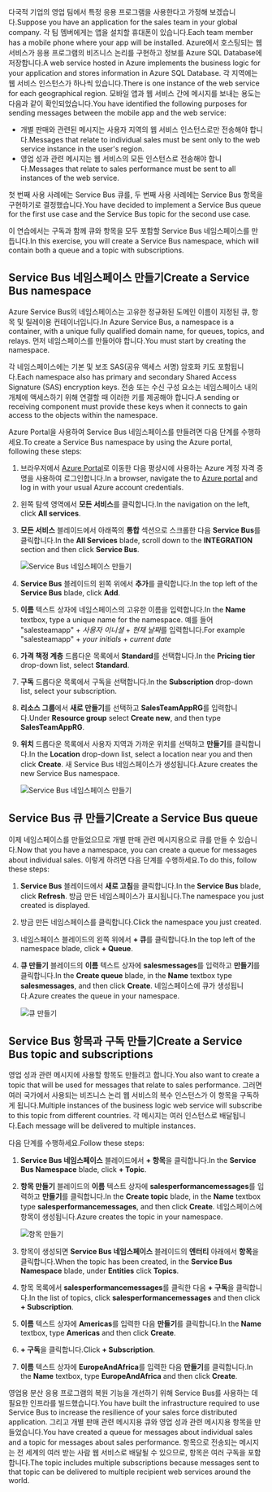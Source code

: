 <span data-ttu-id="05579-101">다국적 기업의 영업 팀에서 특정 응용 프로그램을 사용한다고 가정해 보겠습니다.</span><span class="sxs-lookup"><span data-stu-id="05579-101">Suppose you have an application for the sales team in your global company.</span></span> <span data-ttu-id="05579-102">각 팀 멤버에게는 앱을 설치할 휴대폰이 있습니다.</span><span class="sxs-lookup"><span data-stu-id="05579-102">Each team member has a mobile phone where your app will be installed.</span></span> <span data-ttu-id="05579-103">Azure에서 호스팅되는 웹 서비스가 응용 프로그램의 비즈니스 논리를 구현하고 정보를 Azure SQL Database에 저장합니다.</span><span class="sxs-lookup"><span data-stu-id="05579-103">A web service hosted in Azure implements the business logic for your application and stores information in Azure SQL Database.</span></span> <span data-ttu-id="05579-104">각 지역에는 웹 서비스 인스턴스가 하나씩 있습니다.</span><span class="sxs-lookup"><span data-stu-id="05579-104">There is one instance of the web service for each geographical region.</span></span> <span data-ttu-id="05579-105">모바일 앱과 웹 서비스 간에 메시지를 보내는 용도는 다음과 같이 확인되었습니다.</span><span class="sxs-lookup"><span data-stu-id="05579-105">You have identified the following purposes for sending messages between the mobile app and the web service:</span></span>

- <span data-ttu-id="05579-106">개별 판매와 관련된 메시지는 사용자 지역의 웹 서비스 인스턴스로만 전송해야 합니다.</span><span class="sxs-lookup"><span data-stu-id="05579-106">Messages that relate to individual sales must be sent only to the web service instance in the user's region.</span></span>
- <span data-ttu-id="05579-107">영업 성과 관련 메시지는 웹 서비스의 모든 인스턴스로 전송해야 합니다.</span><span class="sxs-lookup"><span data-stu-id="05579-107">Messages that relate to sales performance must be sent to all instances of the web service.</span></span>

<span data-ttu-id="05579-108">첫 번째 사용 사례에는 Service Bus 큐를, 두 번째 사용 사례에는 Service Bus 항목을 구현하기로 결정했습니다.</span><span class="sxs-lookup"><span data-stu-id="05579-108">You have decided to implement a Service Bus queue for the first use case and the Service Bus topic for the second use case.</span></span>

<span data-ttu-id="05579-109">이 연습에서는 구독과 함께 큐와 항목을 모두 포함할 Service Bus 네임스페이스를 만듭니다.</span><span class="sxs-lookup"><span data-stu-id="05579-109">In this exercise, you will create a Service Bus namespace, which will contain both a queue and a topic with subscriptions.</span></span>

## <a name="create-a-service-bus-namespace"></a><span data-ttu-id="05579-110">Service Bus 네임스페이스 만들기</span><span class="sxs-lookup"><span data-stu-id="05579-110">Create a Service Bus namespace</span></span>

<span data-ttu-id="05579-111">Azure Service Bus의 네임스페이스는 고유한 정규화된 도메인 이름이 지정된 큐, 항목 및 릴레이용 컨테이너입니다.</span><span class="sxs-lookup"><span data-stu-id="05579-111">In Azure Service Bus, a namespace is a container, with a unique fully qualified domain name, for queues, topics, and relays.</span></span> <span data-ttu-id="05579-112">먼저 네임스페이스를 만들어야 합니다.</span><span class="sxs-lookup"><span data-stu-id="05579-112">You must start by creating the namespace.</span></span>

<span data-ttu-id="05579-113">각 네임스페이스에는 기본 및 보조 SAS(공유 액세스 서명) 암호화 키도 포함됩니다.</span><span class="sxs-lookup"><span data-stu-id="05579-113">Each namespace also has primary and secondary Shared Access Signature (SAS) encryption keys.</span></span> <span data-ttu-id="05579-114">전송 또는 수신 구성 요소는 네임스페이스 내의 개체에 액세스하기 위해 연결할 때 이러한 키를 제공해야 합니다.</span><span class="sxs-lookup"><span data-stu-id="05579-114">A sending or receiving component must provide these keys when it connects to gain access to the objects within the namespace.</span></span>

<span data-ttu-id="05579-115">Azure Portal을 사용하여 Service Bus 네임스페이스를 만들려면 다음 단계를 수행하세요.</span><span class="sxs-lookup"><span data-stu-id="05579-115">To create a Service Bus namespace by using the Azure portal, following these steps:</span></span>

1. <span data-ttu-id="05579-116">브라우저에서 [Azure Portal](https://portal.azure.com/)로 이동한 다음 평상시에 사용하는 Azure 계정 자격 증명을 사용하여 로그인합니다.</span><span class="sxs-lookup"><span data-stu-id="05579-116">In a browser, navigate the to [Azure portal](https://portal.azure.com/) and log in with your usual Azure account credentials.</span></span>

1. <span data-ttu-id="05579-117">왼쪽 탐색 영역에서 **모든 서비스**를 클릭합니다.</span><span class="sxs-lookup"><span data-stu-id="05579-117">In the navigation on the left, click **All services**.</span></span>

1. <span data-ttu-id="05579-118">**모든 서비스** 블레이드에서 아래쪽의 **통합** 섹션으로 스크롤한 다음 **Service Bus**를 클릭합니다.</span><span class="sxs-lookup"><span data-stu-id="05579-118">In the **All Services** blade, scroll down to the **INTEGRATION** section and then click **Service Bus**.</span></span>

    ![Service Bus 네임스페이스 만들기](../media-draft/3-create-namespace-1.png)

1. <span data-ttu-id="05579-120">**Service Bus** 블레이드의 왼쪽 위에서 **추가**를 클릭합니다.</span><span class="sxs-lookup"><span data-stu-id="05579-120">In the top left of the **Service Bus** blade, click **Add**.</span></span>

1. <span data-ttu-id="05579-121">**이름** 텍스트 상자에 네임스페이스의 고유한 이름을 입력합니다.</span><span class="sxs-lookup"><span data-stu-id="05579-121">In the **Name** textbox, type a unique name for the namespace.</span></span> <span data-ttu-id="05579-122">예를 들어 "salesteamapp" + *사용자 이니셜* + *현재 날짜*를 입력합니다.</span><span class="sxs-lookup"><span data-stu-id="05579-122">For example "salesteamapp" + *your initials* + *current date*</span></span>

1. <span data-ttu-id="05579-123">**가격 책정 계층** 드롭다운 목록에서 **Standard**를 선택합니다.</span><span class="sxs-lookup"><span data-stu-id="05579-123">In the **Pricing tier** drop-down list, select **Standard**.</span></span>

1. <span data-ttu-id="05579-124">**구독** 드롭다운 목록에서 구독을 선택합니다.</span><span class="sxs-lookup"><span data-stu-id="05579-124">In the **Subscription** drop-down list, select your subscription.</span></span>

1. <span data-ttu-id="05579-125">**리소스 그룹**에서 **새로 만들기**를 선택하고 **SalesTeamAppRG**를 입력합니다.</span><span class="sxs-lookup"><span data-stu-id="05579-125">Under **Resource group** select **Create new**, and then type **SalesTeamAppRG**.</span></span>

1. <span data-ttu-id="05579-126">**위치** 드롭다운 목록에서 사용자 지역과 가까운 위치를 선택하고 **만들기**를 클릭합니다.</span><span class="sxs-lookup"><span data-stu-id="05579-126">In the **Location** drop-down list, select a location near you and then click **Create**.</span></span> <span data-ttu-id="05579-127">새 Service Bus 네임스페이스가 생성됩니다.</span><span class="sxs-lookup"><span data-stu-id="05579-127">Azure creates the new Service Bus namespace.</span></span>

    ![Service Bus 네임스페이스 만들기](../media-draft/3-create-namespace-2.png)

## <a name="create-a-service-bus-queue"></a><span data-ttu-id="05579-129">Service Bus 큐 만들기</span><span class="sxs-lookup"><span data-stu-id="05579-129">Create a Service Bus queue</span></span>

<span data-ttu-id="05579-130">이제 네임스페이스를 만들었으므로 개별 판매 관련 메시지용으로 큐를 만들 수 있습니다.</span><span class="sxs-lookup"><span data-stu-id="05579-130">Now that you have a namespace, you can create a queue for messages about individual sales.</span></span> <span data-ttu-id="05579-131">이렇게 하려면 다음 단계를 수행하세요.</span><span class="sxs-lookup"><span data-stu-id="05579-131">To do this, follow these steps:</span></span>

1. <span data-ttu-id="05579-132">**Service Bus** 블레이드에서 **새로 고침**을 클릭합니다.</span><span class="sxs-lookup"><span data-stu-id="05579-132">In the **Service Bus** blade, click **Refresh**.</span></span> <span data-ttu-id="05579-133">방금 만든 네임스페이스가 표시됩니다.</span><span class="sxs-lookup"><span data-stu-id="05579-133">The namespace you just created is displayed.</span></span>

1. <span data-ttu-id="05579-134">방금 만든 네임스페이스를 클릭합니다.</span><span class="sxs-lookup"><span data-stu-id="05579-134">Click the namespace you just created.</span></span>

1. <span data-ttu-id="05579-135">네임스페이스 블레이드의 왼쪽 위에서 **+ 큐**를 클릭합니다.</span><span class="sxs-lookup"><span data-stu-id="05579-135">In the top left of the namespace blade, click **+ Queue**.</span></span>

1. <span data-ttu-id="05579-136">**큐 만들기** 블레이드의 **이름** 텍스트 상자에 **salesmessages**를 입력하고 **만들기**를 클릭합니다.</span><span class="sxs-lookup"><span data-stu-id="05579-136">In the **Create queue** blade, in the **Name** textbox type **salesmessages**, and then click **Create**.</span></span> <span data-ttu-id="05579-137">네임스페이스에 큐가 생성됩니다.</span><span class="sxs-lookup"><span data-stu-id="05579-137">Azure creates the queue in your namespace.</span></span>

    ![큐 만들기](../media-draft/3-create-queue.png)

## <a name="create-a-service-bus-topic-and-subscriptions"></a><span data-ttu-id="05579-139">Service Bus 항목과 구독 만들기</span><span class="sxs-lookup"><span data-stu-id="05579-139">Create a Service Bus topic and subscriptions</span></span>

<span data-ttu-id="05579-140">영업 성과 관련 메시지에 사용할 항목도 만들려고 합니다.</span><span class="sxs-lookup"><span data-stu-id="05579-140">You also want to create a topic that will be used for messages that relate to sales performance.</span></span> <span data-ttu-id="05579-141">그러면 여러 국가에서 사용되는 비즈니스 논리 웹 서비스의 복수 인스턴스가 이 항목을 구독하게 됩니다.</span><span class="sxs-lookup"><span data-stu-id="05579-141">Multiple instances of the business logic web service will subscribe to this topic from different countries.</span></span> <span data-ttu-id="05579-142">각 메시지는 여러 인스턴스로 배달됩니다.</span><span class="sxs-lookup"><span data-stu-id="05579-142">Each message will be delivered to multiple instances.</span></span>

<span data-ttu-id="05579-143">다음 단계를 수행하세요.</span><span class="sxs-lookup"><span data-stu-id="05579-143">Follow these steps:</span></span>

1. <span data-ttu-id="05579-144">**Service Bus 네임스페이스** 블레이드에서 **+ 항목**을 클릭합니다.</span><span class="sxs-lookup"><span data-stu-id="05579-144">In the **Service Bus Namespace** blade, click **+ Topic**.</span></span>

1. <span data-ttu-id="05579-145">**항목 만들기** 블레이드의 **이름** 텍스트 상자에 **salesperformancemessages**를 입력하고 **만들기**를 클릭합니다.</span><span class="sxs-lookup"><span data-stu-id="05579-145">In the **Create topic** blade, in the **Name** textbox type **salesperformancemessages**, and then click **Create**.</span></span> <span data-ttu-id="05579-146">네임스페이스에 항목이 생성됩니다.</span><span class="sxs-lookup"><span data-stu-id="05579-146">Azure creates the topic in your namespace.</span></span>

    ![항목 만들기](../media-draft/3-create-topic.png)

1. <span data-ttu-id="05579-148">항목이 생성되면 **Service Bus 네임스페이스** 블레이드의 **엔터티** 아래에서 **항목**을 클릭합니다.</span><span class="sxs-lookup"><span data-stu-id="05579-148">When the topic has been created, in the **Service Bus Namespace** blade, under **Entities** click **Topics**.</span></span>

1. <span data-ttu-id="05579-149">항목 목록에서 **salesperformancemessages**를 클릭한 다음 **+ 구독**을 클릭합니다.</span><span class="sxs-lookup"><span data-stu-id="05579-149">In the list of topics, click **salesperformancemessages** and then click **+ Subscription**.</span></span>

1. <span data-ttu-id="05579-150">**이름** 텍스트 상자에 **Americas**를 입력한 다음 **만들기**를 클릭합니다.</span><span class="sxs-lookup"><span data-stu-id="05579-150">In the **Name** textbox, type **Americas** and then click **Create**.</span></span>

1. <span data-ttu-id="05579-151">**+ 구독**을 클릭합니다.</span><span class="sxs-lookup"><span data-stu-id="05579-151">Click **+ Subscription**.</span></span>

1. <span data-ttu-id="05579-152">**이름** 텍스트 상자에 **EuropeAndAfrica**를 입력한 다음 **만들기**를 클릭합니다.</span><span class="sxs-lookup"><span data-stu-id="05579-152">In the **Name** textbox, type **EuropeAndAfrica** and then click **Create**.</span></span>

<span data-ttu-id="05579-153">영업용 분산 응용 프로그램의 복원 기능을 개선하기 위해 Service Bus를 사용하는 데 필요한 인프라를 빌드했습니다.</span><span class="sxs-lookup"><span data-stu-id="05579-153">You have built the infrastructure required to use Service Bus to increase the resilience of your sales force distributed application.</span></span> <span data-ttu-id="05579-154">그리고 개별 판매 관련 메시지용 큐와 영업 성과 관련 메시지용 항목을 만들었습니다.</span><span class="sxs-lookup"><span data-stu-id="05579-154">You have created a queue for messages about individual sales and a topic for messages about sales performance.</span></span> <span data-ttu-id="05579-155">항목으로 전송되는 메시지는 전 세계의 여러 받는 사람 웹 서비스로 배달될 수 있으므로, 항목은 여러 구독을 포함합니다.</span><span class="sxs-lookup"><span data-stu-id="05579-155">The topic includes multiple subscriptions because messages sent to that topic can be delivered to multiple recipient web services around the world.</span></span>
